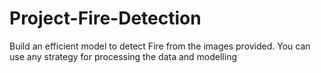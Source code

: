 # Project-Fire-Detection
Build an efficient model to detect Fire from the images provided. You can use any strategy for processing the data and modelling
